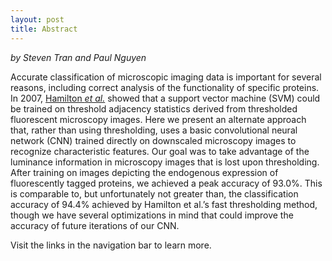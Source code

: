 ```yaml
---
layout: post
title: Abstract
---
```


*by Steven Tran and Paul Nguyen*

Accurate classification of microscopic imaging data is important for several reasons, including correct analysis of the functionality of specific proteins. In 2007, [Hamilton *et al.*](https://bmcbioinformatics.biomedcentral.com/articles/10.1186/1471-2105-8-110#CR2) showed that a support vector machine (SVM) could be trained on threshold adjacency statistics derived from thresholded fluorescent microscopy images. Here we present an alternate approach that, rather than using thresholding, uses a basic convolutional neural network (CNN) trained directly on downscaled microscopy images to recognize characteristic features. Our goal was to take advantage of the luminance information in microscopy images that is lost upon thresholding. After training on images depicting the endogenous expression of fluorescently tagged proteins, we achieved a peak accuracy of 93.0%. This is comparable to, but unfortunately not greater than, the classification accuracy of 94.4% achieved by Hamilton et al.’s fast thresholding method, though we have several optimizations in mind that could improve the accuracy of future iterations of our CNN.

Visit the links in the navigation bar to learn more.
